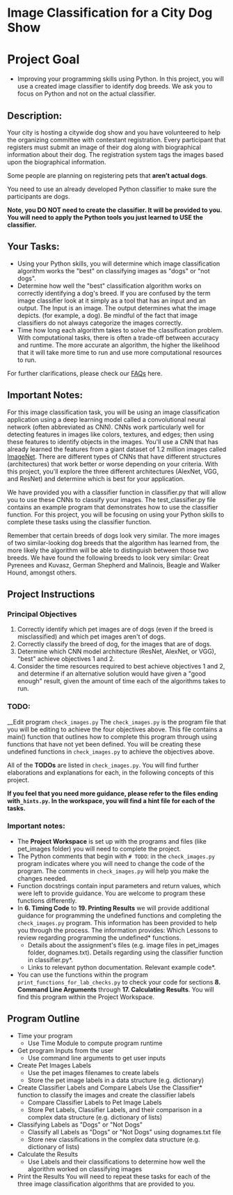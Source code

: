 # Image Classification for a City Dog Show
# Project Goal
- Improving your programming skills using Python.
In this project, you will use a created image classifier to identify dog breeds. We ask you to focus on Python and not on the actual classifier.

## Description:
Your city is hosting a citywide dog show and you have volunteered to help the organizing committee with contestant registration. Every participant that registers must submit an image of their dog along with biographical information about their dog. The registration system tags the images based upon the biographical information.

Some people are planning on registering pets that __aren’t actual dogs__.

You need to use an already developed Python classifier to make sure the participants are dogs.

__Note, you DO NOT need to create the classifier. It will be provided to you. You will need to apply the Python tools you just learned to USE the classifier.__

## Your Tasks:
- Using your Python skills, you will determine which image classification algorithm works the "best" on classifying images as "dogs" or "not dogs".
- Determine how well the "best" classification algorithm works on correctly identifying a dog's breed. If you are confused by the term image classifier look at it simply as a tool that has an input and an output. The Input is an image. The output determines what the image depicts. (for example, a dog). Be mindful of the fact that image classifiers do not always categorize the images correctly.
- Time how long each algorithm takes to solve the classification problem. With computational tasks, there is often a trade-off between accuracy and runtime. The more accurate an algorithm, the higher the likelihood that it will take more time to run and use more computational resources to run.

For further clarifications, please check our [FAQs](https://github.com/udacity/AIPND-revision/blob/master/notes/project_intro-to-python.md) here.

## Important Notes:
For this image classification task, you will be using an image classification application using a deep learning model called a convolutional neural network (often abbreviated as CNN). CNNs work particularly well for detecting features in images like colors, textures, and edges; then using these features to identify objects in the images. You'll use a CNN that has already learned the features from a giant dataset of 1.2 million images called [ImageNet](https://image-net.org/index.php). There are different types of CNNs that have different structures (architectures) that work better or worse depending on your criteria. With this project, you'll explore the three different architectures (AlexNet, VGG, and ResNet) and determine which is best for your application.

We have provided you with a classifier function in classifier.py that will allow you to use these CNNs to classify your images. The test_classifier.py file contains an example program that demonstrates how to use the classifier function. For this project, you will be focusing on using your Python skills to complete these tasks using the classifier function.

Remember that certain breeds of dogs look very similar. The more images of two similar-looking dog breeds that the algorithm has learned from, the more likely the algorithm will be able to distinguish between those two breeds. We have found the following breeds to look very similar: Great Pyrenees and Kuvasz, German Shepherd and Malinois, Beagle and Walker Hound, amongst others.

## Project Instructions
### Principal Objectives
1. Correctly identify which pet images are of dogs (even if the breed is misclassified) and which pet images aren't of dogs.  
1. Correctly classify the breed of dog, for the images that are of dogs.  
1. Determine which CNN model architecture (ResNet, AlexNet, or VGG), "best" achieve objectives 1 and 2.  
1. Consider the time resources required to best achieve objectives 1 and 2, and determine if an alternative solution would have given a "good enough" result, given the amount of time each of the algorithms takes to run.
### TODO:
__Edit program `check_images.py`
The `check_images.py` is the program file that you will be editing to achieve the four objectives above. This file contains a main() function that outlines how to complete this program through using functions that have not yet been defined. You will be creating these undefined functions in `check_images.py` to achieve the objectives above.

All of the __TODOs__ are listed in `check_images.py`. You will find further elaborations and explanations for each, in the following concepts of this project.

__If you feel that you need more guidance, please refer to the files ending with`_hints.py`. In the workspace, you will find a hint file for each of the tasks.__

### Important notes:
- The __Project Workspace__ is set up with the programs and files (like pet_images folder) you will need to complete the project.
- The Python comments that begin with `# TODO`: in the `check_images.py` program indicates where you will need to change the code of the program. The comments in `check_images.py` will help you make the changes needed.
- Function docstrings contain input parameters and return values, which were left to provide guidance. You are welcome to program these functions differently.
- In __6. Timing Code__ to __19. Printing Results__ we will provide additional guidance for programming the undefined functions and completing the `check_images.py` program. This information has been provided to help you through the process. The information provides: Which Lessons to review regarding programming the undefined* functions.
    - Details about the assignment's files (e.g. image files in pet_images folder, dognames.txt). Details regarding using the classifier function in classifier.py\*.
    - Links to relevant python documentation. Relevant example code\*.
- You can use the functions within the program `print_functions_for_lab_checks.py` to check your code for sections __8. Command Line Arguments__ through __17. Calculating Results__. You will find this program within the Project Workspace.
## Program Outline
- Time your program
    - Use Time Module to compute program runtime
- Get program Inputs from the user
    - Use command line arguments to get user inputs
- Create Pet Images Labels
    - Use the pet images filenames to create labels
    - Store the pet image labels in a data structure (e.g. dictionary)
- Create Classifier Labels and Compare Labels Use the Classifier* function to classify the images and create the classifier labels
    - Compare Classifier Labels to Pet Image Labels
    - Store Pet Labels, Classifier Labels, and their comparison in a complex data structure (e.g. dictionary of lists)
- Classifying Labels as "Dogs" or "Not Dogs"
    - Classify all Labels as "Dogs" or "Not Dogs" using dognames.txt file
    - Store new classifications in the complex data structure (e.g. dictionary of lists)
- Calculate the Results
    - Use Labels and their classifications to determine how well the algorithm worked on classifying images
- Print the Results
You will need to repeat these tasks for each of the three image classification algorithms that are provided to you.



